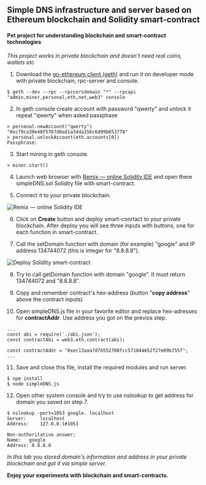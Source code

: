 ## Simple DNS infrastructure and server based on Ethereum blockchain and Solidity smart-contract
#### Pet project for understanding blockchain and smart-contract technologies

*This project works in private blockchain and doesn't need real coins, wallets etc*

1. Download the [go-ethereum client (geth)](https://geth.ethereum.org/downloads/) and run it on developer mode with private blockchain, rpc-server and console.

`$ geth --dev --rpc --rpccorsdomain "*" --rpcapi "admin,miner,personal,eth,net,web3" console`

2. In geth console create account with password "qwerty" and unlock it repeat "qwerty" when asked passphase

```
> personal.newAccount("qwerty")
"0xc79ca30e48f5767d0ad1a34da156c6d99b653778"
> personal.unlockAccount(eth.accounts[0])
Passphrase:
```

3. Start mining in geth console.

```
> miner.start()
```

4. Launch web browser with [Remix — online Solidity IDE](http://ethereum.github.io/browser-solidity/) and open there simpleDNS.sol Solidity file with smart-contract.

5. Connect it to your private blockchain.

![Remix — online Solidity IDE](http://s018.radikal.ru/i500/1706/71/cfdd19338c45.png)

6. Click on **Create** button and deploy smart-conrtact to your private blockchain. After deploy you will see three inputs with buttons, one for each function in smart-contract.

7. Call the setDomain function with domain (for example) "google" and IP address 134744072 (this is integer for "8.8.8.8").

![Deploy Solidity smart-contract](http://s019.radikal.ru/i610/1706/3b/7a1a953dc186.png)

8. Try to call getDomain function with domain "google". It must return 134744072 and "8.8.8.8".

9. Copy and remember contract's hex-address (button "**copy address**" above the contract inputs)

10. Open simpleDNS.js file in your favorite editor and replace hex-adresses for **contractAddr**. Use address you got on the previos step.
```
...
const abi = require('./abi.json');
const contractAbi = web3.eth.contract(abi);

const contractAddr = "0xec13aaa7d76552708fcc571844652f27e09b755f";
...
```

11. Save and close this file, install the required modules and run server.

```
$ npm install
$ node simpleDNS.js
```

12. Open other system console and try to use *nslookup* to get address for domain you saved on step 7.

```
$ nslookup -port=1053 google. localhost
Server:		localhost
Address:	127.0.0.1#1053

Non-authoritative answer:
Name:	google
Address: 8.8.8.8
```

*In this lab you stored domain's information and address in your private blockchain and got it via simple server.*

**Enjoy your experiments with blockchain and smart-contracts.**
